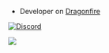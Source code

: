 - Developer on [Dragonfire](https://discord.gg/pJ5f33nMaQ)

[![Discord](https://discord.c99.nl/widget/theme-1/796035662456422481.png)](#)

<img src="https://github-readme-stats.vercel.app/api?username=SlidexDE&&show_icons=true&title_color=ffffff&icon_color=bb2acf&text_color=daf7dc&bg_color=151515">
